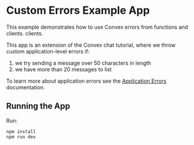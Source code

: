 # Custom Errors Example App

This example demonstrates how to use Convex errors from functions and clients.
clients.

This app is an extension of the Convex chat tutorial, where we throw custom
application-level errors if:

1. we try sending a message over 50 characters in length
2. we have more than 20 messages to list

To learn more about application errors see the
[Application Errors](https://docs.convex.dev/functions/error-handling/application-errors)
documentation.

## Running the App

Run:

```
npm install
npm run dev
```
